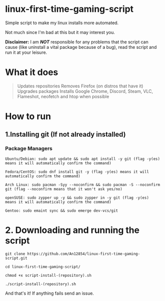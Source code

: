 # linux-first-time-gaming-script
Simple script to make my linux installs more automated.

Not much since I'm bad at this but it may interest you.

**Disclaimer:** I am ***NOT*** responsible for any problems that the script can cause (like uninstall a vital package because of a bug), read the script and run it at your leisure.

# What it does
> Updates repositories
> Removes Firefox (on distros that have it)
> Upgrades packages
> Installs Google Chrome, Discord, Steam, VLC, Flameshot, neofetch and htop when possible


# How to run
## 1.Installing git (If not already installed)
### Package Managers

```
Ubuntu/Debian: sudo apt update && sudo apt install -y git (flag -y(es) means it will automatically confirm the command)

Fedora/CentOS: sudo dnf install git -y (flag -y(es) means it will automatically confirm the command)

Arch Linux: sudo pacman -Syy --noconfirm && sudo pacman -S --noconfirm git (flag --noconfirm means that it won't ask yes/no)

openSUSE: sudo zypper up -y && sudo zypper in -y git (flag -y(es) means it will automatically confirm the command)

Gentoo: sudo emaint sync && sudo emerge dev-vcs/git
```

# 2. Downloading and running the script

```
git clone https://github.com/An12854/linux-first-time-gaming-script.git

cd linux-first-time-gaming-script/

chmod +x script-install-(repository).sh

./script-install-(repository).sh
```
And that's it! If anything fails send an issue.
